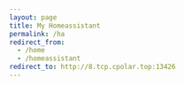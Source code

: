 ```yaml
---
layout: page
title: My Homeassistant
permalink: /ha
redirect_from:
  - /home
  - /homeassistant
redirect_to: http://8.tcp.cpolar.top:13426
---
```


